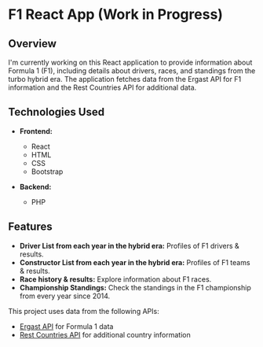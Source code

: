 # F1 React App (Work in Progress)

## Overview

I'm currently working on this React application to provide information about Formula 1 (F1), including details about drivers, races, and standings from the turbo hybrid era. The application fetches data from the Ergast API for F1 information and the Rest Countries API for additional data.

## Technologies Used

- **Frontend:**
  - React
  - HTML
  - CSS
  - Bootstrap

- **Backend:**
  - PHP

## Features

- **Driver List from each year in the hybrid era:** Profiles of F1 drivers & results.
- **Constructor List from each year in the hybrid era:** Profiles of F1 teams & results.
- **Race history & results:** Explore information about F1 races.
- **Championship Standings:** Check the standings in the F1 championship from every year since 2014.

This project uses data from the following APIs:

- [Ergast API](http://ergast.com/mrd/) for Formula 1 data
- [Rest Countries API](https://restcountries.com/) for additional country information

